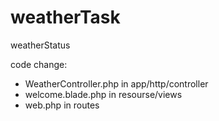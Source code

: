 # weatherTask
weatherStatus

code change:
- WeatherController.php in app/http/controller
- welcome.blade.php in resourse/views
- web.php in routes
